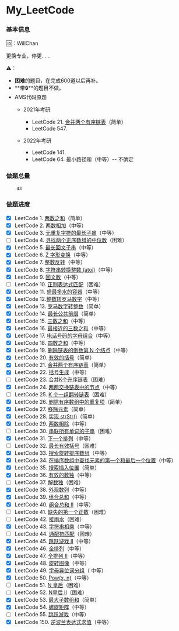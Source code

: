# My_LeetCode

### 基本信息

🆔：WillChan

更换专业，停更......

⚠️：

- **困难**的题目，在完成600道以后再补。
- **带🔒**的题目不做。
- AMS代码原题
    - 2021年考研
        - LeetCode 21. [合并两个有序链表](https://leetcode-cn.com/problems/merge-two-sorted-lists)（简单）
        - LeetCode 547.  

    - 2022年考研
        - LeetCode 141.
        - LeetCode 64. 最小路径和（中等）-- 不确定


### 做题总量

  		43

### 做题进度

- [x] LeetCode 1. [两数之和](https://leetcode-cn.com/problems/two-sum)（简单）
- [x] LeetCode 2. [两数相加](https://leetcode-cn.com/problems/add-two-numbers)（中等）
- [x] LeetCode 3. [无重复字符的最长子串](https://leetcode-cn.com/problems/longest-substring-without-repeating-characters)（中等）
- [ ] LeetCode 4. [寻找两个正序数组的中位数](https://leetcode-cn.com/problems/median-of-two-sorted-arrays)（困难）
- [x] LeetCode 5. [最长回文子串](https://leetcode-cn.com/problems/longest-palindromic-substring)（中等）
- [x] LeetCode 6. [Z 字形变换](https://leetcode-cn.com/problems/zigzag-conversion)（中等）
- [x] LeetCode 7. [整数反转](https://leetcode-cn.com/problems/reverse-integer)（中等）
- [x] LeetCode 8. [字符串转换整数 (atoi)](https://leetcode-cn.com/problems/string-to-integer-atoi/)（中等）
- [x] LeetCode 9. [回文数](https://leetcode-cn.com/problems/palindrome-number)（中等）
- [ ] LeetCode 10. [正则表达式匹配](https://leetcode-cn.com/problems/regular-expression-matching)（困难）
- [x] LeetCode 11. [盛最多水的容器](https://leetcode-cn.com/problems/container-with-most-water)（中等）
- [x] LeetCode 12.[整数转罗马数字](https://leetcode-cn.com/problems/integer-to-roman)（中等）
- [x] LeetCode 13. [罗马数字转整数](https://leetcode-cn.com/problems/roman-to-integer)（简单）
- [x] LeetCode 14. [最长公共前缀](https://leetcode-cn.com/problems/longest-common-prefix)（简单）
- [x] LeetCode 15. [三数之和](https://leetcode-cn.com/problems/3sum)（中等）
- [x] LeetCode 16. [最接近的三数之和](https://leetcode-cn.com/problems/3sum-closest)（中等）
- [x] LeetCode 17. [电话号码的字母组合](https://leetcode-cn.com/problems/letter-combinations-of-a-phone-number)（中等）
- [x] LeetCode 18. [四数之和](https://leetcode-cn.com/problems/4sum)（中等）
- [x] LeetCode 19. [删除链表的倒数第 N 个结点](https://leetcode-cn.com/problems/remove-nth-node-from-end-of-list)（中等）
- [x] LeetCode 20. [有效的括号](https://leetcode-cn.com/problems/valid-parentheses)（简单）
- [x] LeetCode 21. [合并两个有序链表](https://leetcode-cn.com/problems/merge-two-sorted-lists)（简单）
- [x] LeetCode 22. [括号生成](https://leetcode-cn.com/problems/generate-parentheses)（中等）
- [ ] LeetCode 23. [合并K个升序链表](https://leetcode-cn.com/problems/merge-k-sorted-lists)（困难）
- [x] LeetCode 24. [两两交换链表中的节点](https://leetcode-cn.com/problems/swap-nodes-in-pairs)（中等）
- [ ] LeetCode 25. [K 个一组翻转链表](https://leetcode-cn.com/problems/reverse-nodes-in-k-group)（困难）
- [x] LeetCode 26. [删除有序数组中的重复项](https://leetcode-cn.com/problems/remove-duplicates-from-sorted-array)（简单）
- [x] LeetCode 27. [移除元素](https://leetcode-cn.com/problems/remove-element)（简单）
- [x] LeetCode 28. [实现 strStr()](https://leetcode-cn.com/problems/implement-strstr)（简单）
- [x] LeetCode 29. [两数相除](https://leetcode-cn.com/problems/divide-two-integers)（中等）
- [ ] LeetCode 30. [串联所有单词的子串](https://leetcode-cn.com/problems/substring-with-concatenation-of-all-words)（困难）
- [x] LeetCode 31. [下一个排列](https://leetcode-cn.com/problems/next-permutation)（中等）
- [ ] LeetCode 32. [最长有效括号](https://leetcode-cn.com/problems/longest-valid-parentheses)（困难）
- [x] LeetCode 33. [搜索旋转排序数组](https://leetcode-cn.com/problems/search-in-rotated-sorted-array)（中等）
- [x] LeetCode 34. [在排序数组中查找元素的第一个和最后一个位置](https://leetcode-cn.com/problems/find-first-and-last-position-of-element-in-sorted-array/)（中等）
- [x] LeetCode 35. [搜索插入位置](https://leetcode-cn.com/problems/search-insert-position)（简单）
- [x] LeetCode 36. [有效的数独](https://leetcode-cn.com/problems/valid-sudoku)（中等）
- [ ] LeetCode 37. [解数独](https://leetcode-cn.com/problems/sudoku-solver)（困难）
- [x] LeetCode 38.  [外观数列](https://leetcode-cn.com/problems/count-and-say)（中等）
- [x] LeetCode 39.  [组合总和](https://leetcode-cn.com/problems/combination-sum)（中等）
- [x] LeetCode 40.  [组合总和 II](https://leetcode-cn.com/problems/combination-sum-ii)（中等）
- [ ] LeetCode 41. [缺失的第一个正数](https://leetcode-cn.com/problems/first-missing-positive)（困难）
- [ ] LeetCode 42. [接雨水](https://leetcode-cn.com/problems/trapping-rain-water)（困难）
- [x] LeetCode 43. [字符串相乘](https://leetcode-cn.com/problems/multiply-strings)（中等）
- [ ] LeetCode 44. [通配符匹配](https://leetcode-cn.com/problems/wildcard-matching)（困难）
- [x] LeetCode 45. [跳跃游戏 II](https://leetcode-cn.com/problems/jump-game-ii)（中等）
- [x] LeetCode 46. [全排列](https://leetcode-cn.com/problems/permutations)（中等）
- [x] LeetCode 47. [全排列 II](https://leetcode-cn.com/problems/permutations-ii)（中等）
- [x] LeetCode 48. [旋转图像](https://leetcode-cn.com/problems/rotate-image)（中等）
- [x] LeetCode 49. [字母异位词分组](https://leetcode-cn.com/problems/group-anagrams)（ 中等）
- [x] LeetCode 50. [Pow(x, n)](https://leetcode-cn.com/problems/powx-n)（中等）
- [ ] LeetCode 51. [N 皇后](https://leetcode-cn.com/problems/n-queens)（困难）
- [ ] LeetCode 52. [N皇后 II](https://leetcode-cn.com/problems/n-queens-ii)（困难）
- [x] LeetCode 53. [最大子数组和](https://leetcode-cn.com/problems/maximum-subarray)（简单）
- [x] LeetCode 54. [螺旋矩阵](https://leetcode-cn.com/problems/spiral-matrix)（中等）
- [ ] LeetCode 55. [跳跃游戏](https://leetcode-cn.com/problems/jump-game)（中等）
- [x] LeetCode 150. [逆波兰表达式求值](https://leetcode-cn.com/problems/evaluate-reverse-polish-notation)（中等）
